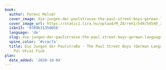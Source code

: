```yaml
---
book:
  author: Ferenc Molnár
  cover_image: die-jungen-der-paulstrasse-the-paul-street-boys-german-language-edition-pal-utcai-fiuk.jpg
  cover_image_url: https://static1.lira.hu/upload/M_28/rek1/540/54540_3.jpg
  isbn13: '9789631358056'
  language: 'de'
  slug: die-jungen-der-paulstrasse-the-paul-street-boys-german-language-edition-pal-utcai-fiuk
  spine_color: '#ccac7a'
  title: Die Jungen der Paulstraße - The Paul Street Boys (German Language Edition)
    Pal Utcai Fiuk
plan:
  date_added: '2020-10-04'
---
```

